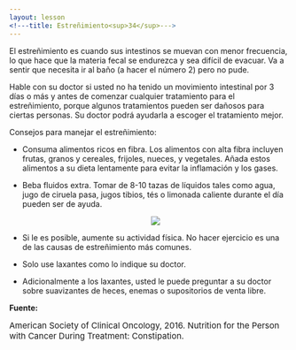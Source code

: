 ```yaml
---
layout: lesson
<!---title: Estreñimiento<sup>34</sup>--->
---
```


El estreñimiento es cuando sus intestinos se muevan con menor frecuencia, lo que hace que la materia fecal se endurezca y sea difícil de evacuar. Va a sentir que necesita ir al baño (a hacer el número 2) pero no pude. 

Hable con su doctor si usted no ha tenido un movimiento intestinal por 3 días o más y antes de comenzar cualquier tratamiento para el estreñimiento, porque algunos tratamientos pueden ser dañosos para ciertas personas. Su doctor podrá ayudarla a escoger el tratamiento mejor.

Consejos para manejar el estreñimiento:
* Consuma alimentos ricos en fibra. Los alimentos con alta fibra incluyen frutas, granos y cereales, frijoles, nueces, y vegetales. Añada estos alimentos a su dieta lentamente para evitar la inflamación y los gases. 
* Beba fluidos extra. Tomar de 8-10 tazas de líquidos tales como agua, jugo de ciruela pasa, jugos tibios, tés o limonada caliente durante el día pueden ser de ayuda. 

  <p align="center">
  <img src="https://scnslabutsa.github.io/myhthelperEduContent/Images/drinkingWater2.jpg">
  </p>	 
    
* Si le es posible, aumente su actividad física. No hacer ejercicio es una de las causas de estreñimiento más comunes.
* Solo use laxantes como lo indique su doctor. 
* Adicionalmente a los laxantes, usted le puede preguntar a su doctor sobre suavizantes de heces, enemas o supositorios de venta libre.


**Fuente:**

<span style="font-size:15px;">American Society of Clinical Oncology, 2016. Nutrition for the Person with Cancer During Treatment: Constipation.</span>
